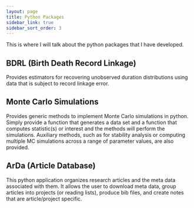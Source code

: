 ```yaml
---
layout: page
title: Python Packages
sidebar_link: true
sidebar_sort_order: 3
---
```


This is where I will talk about the python packages that I have developed.

## BDRL (Birth Death Record Linkage)
Provides estimators for recovering unobserved duration distributions using data
that is subject to record linkage error.

## Monte Carlo Simulations
Provides generic methods to implement Monte Carlo simulations in python.
Simply provide a function that generates a data set and a function that computes statistic(s) or interest and the methods will perform the simulations.
Auxiliary methods, such as for stability analysis or computing multiple MC simulations across a range of parameter values, are also provided.

## ArDa (Article Database)
This python application organizes research articles and the meta data associated with them.
It allows the user to download meta data, group articles into projects (or reading lists), produce bib files, and create notes that are article/project specific.
